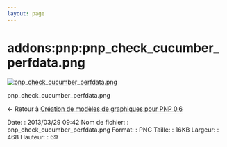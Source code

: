 ```yaml
---
layout: page
---
```


addons:pnp:pnp\_check\_cucumber\_perfdata.png
=============================================

[![pnp\_check\_cucumber\_perfdata.png](../..//assets/media/addons/pnp/pnp_check_cucumber_perfdata.png@cache=&w=468&h=69 "pnp_check_cucumber_perfdata.png")](../..//assets/media/addons/pnp/pnp_check_cucumber_perfdata.png@cache= "Afficher le fichier original")

pnp\_check\_cucumber\_perfdata.png

← Retour à [Création de modèles de graphiques pour PNP
0.6](../../../nagios/addons/pnp/creation-template-graph.html "nagios:addons:pnp:creation-template-graph")

Date:
:   2013/03/29 09:42
Nom de fichier:
:   pnp\_check\_cucumber\_perfdata.png
Format:
:   PNG
Taille:
:   16KB
Largeur:
:   468
Hauteur:
:   69

